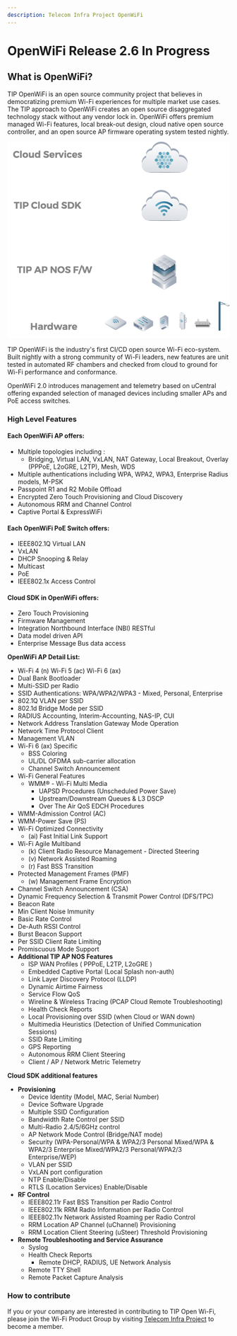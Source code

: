 ```yaml
---
description: Telecom Infra Project OpenWiFi
---
```


# OpenWiFi Release 2.6 In Progress

## What is OpenWiFi?

TIP OpenWiFi is an open source community project that believes in democratizing premium Wi-Fi experiences for multiple market use cases. The TIP approach to OpenWiFi creates an open source disaggregated technology stack without any vendor lock in. OpenWiFi offers premium managed Wi-Fi features, local break-out design, cloud native open source controller, and an open source AP firmware operating system tested nightly.

![Open Technology Stack - Many Platforms - Many Service Options](<.gitbook/assets/image (5).png>)

TIP OpenWiFi is the industry's first CI/CD open source Wi-Fi eco-system. Built nightly with a strong community of Wi-Fi leaders, new features are unit tested in automated RF chambers and checked from cloud to ground for Wi-Fi performance and conformance.

OpenWiFi 2.0 introduces management and telemetry based on uCentral offering expanded selection of managed devices including smaller APs and PoE access switches.

### High Level Features

#### Each OpenWiFi AP offers:

* Multiple topologies including :
  * Bridging, Virtual LAN, VxLAN, NAT Gateway, Local Breakout, Overlay (PPPoE, L2oGRE, L2TP), Mesh, WDS
* Multiple authentications including WPA, WPA2, WPA3, Enterprise Radius models, M-PSK
* Passpoint R1 and R2 Mobile Offload
* Encrypted Zero Touch Provisioning and Cloud Discovery
* Autonomous RRM and Channel Control
* Captive Portal & ExpressWiFi

#### Each OpenWiFi PoE Switch offers:

* IEEE802.1Q Virtual LAN
* VxLAN
* DHCP Snooping & Relay
* Multicast
* PoE
* IEEE802.1x Access Control

#### Cloud SDK in OpenWiFi offers:

* Zero Touch Provisioning
* Firmware Management
* Integration Northbound Interface (NBI) RESTful
* Data model driven API
* Enterprise Message Bus data access

**OpenWiFi AP Detail List:**

* Wi-Fi 4 (n) Wi-Fi 5 (ac) Wi-Fi 6 (ax)
* Dual Bank Bootloader
* Multi-SSID per Radio
* SSID Authentications: WPA/WPA2/WPA3 - Mixed, Personal, Enterprise
* 802.1Q VLAN per SSID
* 802.1d Bridge Mode per SSID
* RADIUS Accounting, Interim-Accounting, NAS-IP, CUI
* Network Address Translation Gateway Mode Operation
* Network Time Protocol Client
* Management VLAN
* Wi-Fi 6 (ax) Specific
  * BSS Coloring
  * UL/DL OFDMA sub-carrier allocation
  * Channel Switch Announcement
* Wi-Fi General Features
  * WMM® - Wi-Fi Multi Media
    * UAPSD Procedures (Unscheduled Power Save)
    * Upstream/Downstream Queues & L3 DSCP
    * Over The Air QoS EDCH Procedures
* WMM-Admission Control (AC)
* WMM-Power Save (PS)
* Wi-Fi Optimized Connectivity
  * (ai) Fast Initial Link Support
* Wi-Fi Agile Multiband
  * (k) Client Radio Resource Management - Directed Steering
  * (v) Network Assisted Roaming
  * (r) Fast BSS Transition
* Protected Management Frames (PMF)
  * (w) Management Frame Encryption
* Channel Switch Announcement (CSA)
* Dynamic Frequency Selection & Transmit Power Control (DFS/TPC)
* Beacon Rate
* Min Client Noise Immunity
* Basic Rate Control
* De-Auth RSSI Control
* Burst Beacon Support
* Per SSID Client Rate Limiting
* Promiscuous Mode Support
* **Additional TIP AP NOS Features**
  * ISP WAN Profiles ( PPPoE, L2TP, L2oGRE )
  * Embedded Captive Portal (Local Splash non-auth)
  * Link Layer Discovery Protocol (LLDP)
  * Dynamic Airtime Fairness
  * Service Flow QoS
  * Wireline & Wireless Tracing (PCAP Cloud Remote Troubleshooting)
  * Health Check Reports
  * Local Provisioning over SSID (when Cloud or WAN down)
  * Multimedia Heuristics (Detection of Unified Communication Sessions)
  * SSID Rate Limiting
  * GPS Reporting
  * Autonomous RRM Client Steering
  * Client / AP / Network Metric Telemetry

**Cloud SDK additional features**

* **Provisioning**
  * Device Identity (Model, MAC, Serial Number)
  * Device Software Upgrade
  * Multiple SSID Configuration
  * Bandwidth Rate Control per SSID
  * Multi-Radio 2.4/5/6GHz control
  * AP Network Mode Control (Bridge/NAT mode)
  * Security (WPA-Personal/WPA & WPA2/3 Personal Mixed/WPA & WPA2/3 Enterprise Mixed/WPA2/3 Personal/WPA2/3 Enterprise/WEP)
  * VLAN per SSID
  * VxLAN port configuration
  * NTP Enable/Disable
  * RTLS (Location Services) Enable/Disable
* **RF Control**
  * IEEE802.11r Fast BSS Transition per Radio Control
  * IEEE802.11k RRM Radio Information per Radio Control
  * IEEE802.11v Network Assisted Roaming per Radio Control
  * RRM Location AP Channel (uChannel) Provisioning
  * RRM Location Client Steering (uSteer) Threshold Provisioning
* **Remote Troubleshooting and Service Assurance**
  * Syslog
  * Health Check Reports
    * Remote DHCP, RADIUS, UE Network Analysis
  * Remote TTY Shell
  * Remote Packet Capture Analysis

### **How to contribute**

If you or your company are interested in contributing to TIP Open Wi-Fi, please join the Wi-Fi Product Group by visiting [Telecom Infra Project](https://telecominfraproject.com/apply-for-membership/) to become a member.
